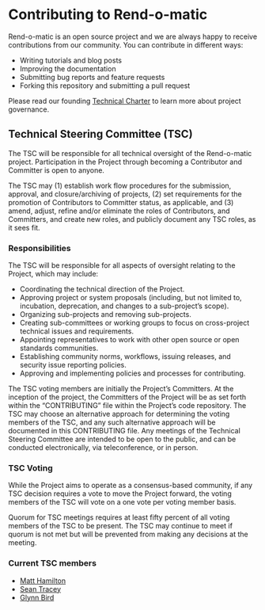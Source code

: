# Contributing to Rend-o-matic

Rend-o-matic is an open source project and we are always happy to receive contributions from our community. You can contribute in different ways:

* Writing tutorials and blog posts
* Improving the documentation
* Submitting bug reports and feature requests
* Forking this repository and submitting a pull request

Please read our founding [Technical Charter](Rend-o-matic-Technical-Charter.pdf) to learn more about project governance.

## Technical Steering Committee (TSC)
The TSC will be responsible for all technical oversight of the Rend-o-matic project. Participation in the Project through becoming a Contributor and Committer is open to anyone.

The TSC may (1) establish work flow procedures for the submission, approval, and closure/archiving of projects, (2) set requirements for the promotion of
Contributors to Committer status, as applicable, and (3) amend, adjust, refine and/or eliminate the roles of Contributors, and Committers, and create new roles, and publicly document any TSC roles, as it sees fit.

### Responsibilities 
The TSC will be responsible for all aspects of oversight relating to the Project, which may include:

- Coordinating the technical direction of the Project.
- Approving project or system proposals (including, but not limited to, incubation, deprecation, and changes to a sub-project’s scope).
- Organizing sub-projects and removing sub-projects.
- Creating sub-committees or working groups to focus on cross-project technical issues and requirements.
- Appointing representatives to work with other open source or open standards communities.
- Establishing community norms, workflows, issuing releases, and security issue reporting policies.
- Approving and implementing policies and processes for contributing.

The TSC voting members are initially the Project’s Committers. At the inception of the project, the Committers of the Project will be as set forth within the
“CONTRIBUTING” file within the Project’s code repository. The TSC may choose an alternative approach for determining the voting members of the TSC,
and any such alternative approach will be documented in this CONTRIBUTING file. Any meetings of the Technical Steering Committee are intended to be open
to the public, and can be conducted electronically, via teleconference, or in person.

### TSC Voting
While the Project aims to operate as a consensus-based community, if any TSC decision requires a vote to move the Project forward, the voting members of the
TSC will vote on a one vote per voting member basis.

Quorum for TSC meetings requires at least fifty percent of all voting members of the TSC to be present. The TSC may continue to meet if quorum is not met but
will be prevented from making any decisions at the meeting.

### Current TSC members
* [Matt Hamilton](https://twitter.com/HammerToe)
* [Sean Tracey](https://twitter.com/seanmtracey)
* [Glynn Bird](https://twitter.com/glynn_bird)
